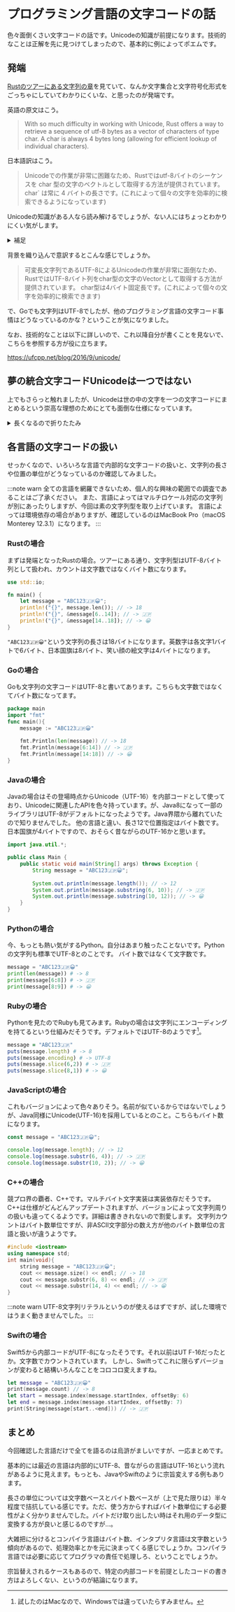 <!--
title:   プログラミング言語の文字コードの話
tags:    unicode,POEM,ポエム
id:
private: false
-->
# プログラミング言語の文字コードの話

色々面倒くさい文字コードの話です。Unicodeの知識が前提になります。技術的なことは正解を先に見つけてしまったので、基本的に例によってポエムです。

## 発端

[Rustのツアーにある文字列の章](https://tourofrust.com/66_ja.html)を見ていて、なんか文字集合と文字符号化形式をごっちゃにしていてわかりにくいな、と思ったのが発端です。

英語の原文はこう。
>With so much difficulty in working with Unicode, Rust offers a way to retrieve a sequence of utf-8 bytes as a vector of characters of type char.
A char is always 4 bytes long (allowing for efficient lookup of individual characters).

日本語訳はこう。
>Unicodeでの作業が非常に困難なため、Rustではutf-8バイトのシーケンスを char 型の文字のベクトルとして取得する方法が提供されています。
char` は常に 4 バイトの長さです。(これによって個々の文字を効率的に検索できるようになっています)

Unicodeの知識がある人なら読み解けるでしょうが、ない人にはちょっとわかりにくい気がします。

<details><summary>補足</summary>

:::note info
Unicodeの考え方は文字集合と文字符号化形式に分けています（厳密には4つに分けている）。文字集合の各文字にはコードポイントが割り当てられ、それは21ビットで構成されます。
文字集合自体は仮想的なものであり、それを現実の文字コードにすり合わせる方法が文字符号化形式です。現在ではUTF-8,16,32が存在します。
UTF-8は1〜4バイト可変長で、ASCII文字列と親和性が高いのでファイルの文字コードとしてよく使われます。
UTF-16は2または4バイトの変則的な固定長で、扱いが（UTF-8より）楽なのでコンピュータの内部表現としてはよく使われます。例えば、Windowsとか。
UTF-32は4バイト固定長で、あまり事例を聞いたことがない気がします。
:::

</details>

背景を織り込んで意訳するとこんな感じでしょうか。

>可変長文字列であるUTF-8によるUnicodeの作業が非常に面倒なため、RustではUTF-8バイト列をchar型の文字のVectorとして取得する方法が提供されています。
char型は4バイト固定長です。(これによって個々の文字を効率的に検索できます)

で、Goでも文字列はUTF-8でしたが、他のプログラミング言語の文字コード事情はどうなっているのかな？ということが気になりました。

なお、技術的なことは以下に詳しいので、これ以降自分が書くことを見ないで、こちらを参照する方が役に立ちます。

https://ufcpp.net/blog/2016/9/unicode/

## 夢の統合文字コードUnicodeは一つではない

上でもさらっと触れましたが、Unicodeは世の中の文字を一つの文字コードにまとめるという崇高な理想のためにとても面倒な仕様になっています。

<details><summary>長くなるので折りたたみ</summary>

そもそもは、2バイト固定長文字列で世界中の文字をまとめてしまえばローカライズなんて面倒なこともしなくてよくなるんじゃね？という夢から始まったUnicode。それが当然のようにうまくいかなかったことがその後の混乱を生み出し、今でも続いています。

世界の文字を2バイトの範囲に押し込めるため、見た目が似たような文字は皆まとめてしまえ、というのが当初の思想でした。例えば、日本ではよく問題になる高橋の「高」の字。大雑把に言っても普通の高と髙があります。外国人から見れば「これはフォントの違いで同じ文字でしょ」となるのでまとめようとしますが、当然漢字文化圏からは反発されました。そんなこんなで2バイトで世界の文字を全て表そうという野望は潰え、21ビットで表現することになりました。

### 文字集合と文字符号化方式

さて、世の中の文字を21ビットで表現することになったのは良いですが、それはあくまで文字集合の話。世の中の文字を集めて、その一つ一つにコードポイントというものを割り振ったものが文字集合となります。昔は符号化文字集合と言っていた気がします。

これが文字コードだよね？と思うとちょっと違います。文字コードではあるのですが、あくまで仮想的なもので、現実の文字コードとして何らかのバイト列にするための方式をまとめたものが文字符号化方式であり、いわゆるUTF(Unicode Transformation Format)というものです。

過去には色々ありましたが、現在主流なのは3つです。

* UTF-8:1〜4バイト可変長
* UTF-16:2バイトないし2バイト2組（4バイト）の変則的な固定長
* UTF-32:4バイト固定長

最後のUTF-32の事例を自分はあまり知りませんが、どこかにあるのでしょうか？主に使われるのはUTF-8とUTF-16かと思います。

Windowsの内部表現はUTF-16だったりするし、ファイルとしてはASCIIコードと親和性の高いUTF-8もよく使われていたり、と一口にUnicodeと言っても物理的な文字コードとしては少なくとも2つの主流があります。

さらにUTF-16/32にはエンディアンがあり、それを示すためのBOMの有無というバリエーションもあって、夢の統一コードUnicodeがちっとも統一されていない、という状況にあります。

さらに、サロゲートペアとか混乱を助長するものもありますが、ここでは割愛します。基本的に昔ながらのJIS第1水準漢字くらいの範囲であれば、Unicodeのコードポイント=UTF-16と思っても概ねバチは当たらない気がしますが、どんどん増える絵文字とか記号とかを視野に入れると、色々破綻します。
そういう意味では一番素直なのがUTF-32ですが、あまり見かけなかったりします。結局、プログラミング言語ではUTF-8が多いイメージですが、Rustツアーにも書いてある通り、可変長文字コードなので扱いが面倒です。

</details>

## 各言語の文字コードの扱い

せっかくなので、いろいろな言語で内部的な文字コードの扱いと、文字列の長さや位置の単位がどうなっているのか確認してみました。

:::note warn
全ての言語を網羅できないため、個人的な興味の範囲での調査であることはご了承ください。
また、言語によってはマルチロケール対応の文字列が別にあったりしますが、今回は素の文字列型を取り上げています。
言語によっては環境依存の場合がありますが、確認しているのはMacBook Pro（macOS Monterey 12.3.1）になります。
:::

### Rustの場合

まずは発端となったRustの場合。ツアーにある通り、文字列型はUTF-8バイト列として扱われ、カウントは文字数ではなくバイト数になります。

```rust:rust_string.rs
use std::io;

fn main() {
    let message = "ABC123🇯🇵😀";
    println!("{}", message.len()); // -> 18
    println!("{}", &message[6..14]); // -> 🇯🇵
    println!("{}", &message[14..18]); // -> 😀
}
```

`"ABC123🇯🇵😀"`という文字列の長さは18バイトになります。英数字は各文字1バイトで6バイト、日本国旗は8バイト、笑い顔の絵文字は4バイトになります。

### Goの場合

Goも文字列の文字コードはUTF-8と書いてあります。こちらも文字数ではなくてバイト数になってます。

```go:go_string.go
package main
import "fmt"
func main(){
    message := "ABC123🇯🇵😀"
    
    fmt.Println(len(message)) // -> 18
    fmt.Println(message[6:14]) // -> 🇯🇵
    fmt.Println(message[14:18]) // -> 😀
}
```

### Javaの場合

Javaの場合はその登場時点からUnicode（UTF-16）を内部コードとして使っており、Unicodeに関連したAPIを色々持っています。が、Java8になって一部のライブラリはUTF-8がデフォルトになったようです。Java界隈から離れていたので知りませんでした。
他の言語と違い、長さ12で位置指定はバイト数です。日本国旗が4バイトですので、おそらく昔ながらのUTF-16かと思います。

```java:java_string.java
import java.util.*;

public class Main {
    public static void main(String[] args) throws Exception {
        String message = "ABC123🇯🇵😀";
        
        System.out.println(message.length()); // -> 12
        System.out.println(message.substring(6, 10)); // -> 🇯🇵
        System.out.println(message.substring(10, 12)); // -> 😀
    }
}
```

### Pythonの場合

今、もっとも熱い気がするPython。自分はあまり触ったことないです。Pythonの文字列も標準でUTF-8とのことです。
バイト数ではなくて文字数です。

```python:python_string.py
message = "ABC123🇯🇵😀"
print(len(message)) # -> 8
print(message[6:8]) # -> 🇯🇵
print(message[8:9]) # -> 😀
```

### Rubyの場合

Pythonを見たのでRubyも見てみます。Rubyの場合は文字列にエンコーディングを持てるという仕組みだそうです。デフォルトではUTF-8のようです[^1]。

[^1]:試したのはMacなので、Windowsでは違っていたらすみません。

```ruby:ruby_string.rb
message = "ABC123🇯🇵"
puts(message.length) # -> 8
puts(message.encoding) # -> UTF-8
puts(message.slice(6,2)) # -> 🇯🇵
puts(message.slice(8,1)) # -> 😀
```

### JavaScriptの場合

これもバージョンによって色々ありそう。名前が似ているからではないでしょうが、Java同様にUnicode(UTF-16)を採用しているとのこと。こちらもバイト数になります。

```javascript:javascript_string.js
const message = "ABC123🇯🇵😀";

console.log(message.length); // -> 12
console.log(message.substr(6, 4)); // -> 🇯🇵
console.log(message.substr(10, 2)); // -> 😀
```

### C++の場合

競プロ界の覇者、C++です。マルチバイト文字実装は実装依存だそうです。C++は仕様がどんどんアップデートされますが、バージョンによって文字列周りの扱いも違ってくるようです。詳細は書ききれないので割愛します。
文字列カウントはバイト数単位ですが、非ASCII文字部分の数え方が他のバイト数単位の言語と扱いが違うようです。

```c++:cpp_string.cpp
#include <iostream>
using namespace std;
int main(void){
    string message = "ABC123🇯🇵😀";
    cout << message.size() << endl; // -> 18
    cout << message.substr(6, 8) << endl; // -> 🇯🇵
    cout << message.substr(14, 4) << endl; // -> 😀
}
```

:::note warn
UTF-8文字列リテラルというのが使えるはずですが、試した環境ではうまく動きませんでした。
:::

### Swiftの場合

Swift5から内部コードがUTF-8になったそうです。それ以前はUT F-16だったとか。文字数でカウントされています。
しかし、Swiftってこれに限らずバージョンが変わると結構いろんなことをコロコロ変えますね。

```swift:swift_string.swift
let message = "ABC123🇯🇵😀"
print(message.count) // -> 8
let start = message.index(message.startIndex, offsetBy: 6)
let end = message.index(message.startIndex, offsetBy: 7)
print(String(message[start..<end])) // -> 🇯🇵
```

## まとめ

今回確認した言語だけで全てを語るのは烏滸がましいですが、一応まとめです。

基本的には最近の言語は内部的にUTF-8、昔ながらの言語はUTF-16という流れがあるように見えます。もっとも、JavaやSwiftのように宗旨変えする例もあります。

長さの単位については文字数ベースとバイト数ベースが（上で見た限りは）半々程度で拮抗している感じです。ただ、使う方からすればバイト数単位にする必要性がよく分かりませんでした。バイトだけ取り出したい時はそれ用のデータ型に変換する方が良いと感じるのですが…。

大雑把に分けるとコンパイラ言語はバイト数、インタプリタ言語は文字数という傾向があるので、処理効率とかを元に決まってくる感じでしょうか。コンパイラ言語では必要に応じてプログラマの責任で処理しろ、ということでしょうか。

宗旨替えされるケースもあるので、特定の内部コードを前提としたコードの書き方はよろしくない、というのが結論になります。
